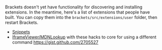 Brackets doesn't yet have functionality for discovering and installing extensions. In the meantime, here's a list of extensions that people have built. You can copy them into the `brackets/src/extensions/user` folder, then restart Brackets.

* [Snippets](https://github.com/jrowny/brackets-snippets)
* [IframeViewer/MDNLookup](https://gist.github.com/2705422) with these hacks to core for using a different command https://gist.github.com/2705527
